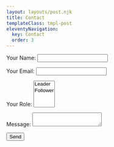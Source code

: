 ```yaml
---
layout: layouts/post.njk
title: Contact
templateClass: tmpl-post
eleventyNavigation:
  key: Contact
  order: 3
---
```


<form name="contact" method="POST" data-netlify="true">
  <p>
    <label>Your Name: <input type="text" name="name" required/></label>   
  </p>
  <p>
    <label>Your Email: <input type="email" name="email" required/></label>
  </p>
  <p>
    <label>Your Role: <select name="role[]" multiple required>
      <option value="leader">Leader</option>
      <option value="follower">Follower</option>
    </select></label>
  </p>
  <p>
    <label>Message: <textarea name="message"></textarea></label>
  </p>
  <p>
    <button type="submit">Send</button>
  </p>
</form>